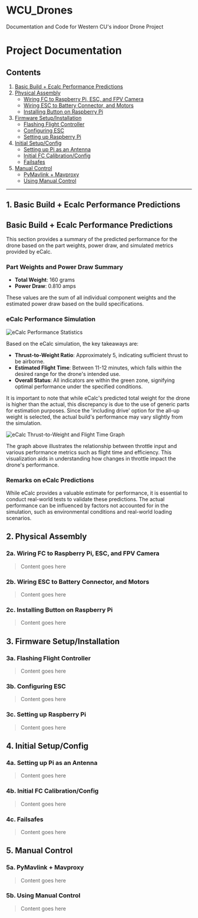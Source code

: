 # WCU_Drones
Documentation and Code for Western CU's indoor Drone Project 

# Project Documentation

## Contents

1. [Basic Build + Ecalc Performance Predictions](#1-basic-build--ecalc-performance-predictions)
2. [Physical Assembly](#2-physical-assembly)
   - [Wiring FC to Raspberry Pi, ESC, and FPV Camera](#2a-wiring-fc-to-raspberry-pi-esc-and-fpv-camera)
   - [Wiring ESC to Battery Connector, and Motors](#2b-wiring-esc-to-battery-connector-and-motors)
   - [Installing Button on Raspberry Pi](#2c-installing-button-on-raspberry-pi)
3. [Firmware Setup/Installation](#3-firmware-setupinstallation)
   - [Flashing Flight Controller](#3a-flashing-flight-controller)
   - [Configuring ESC](#3b-configuring-esc)
   - [Setting up Raspberry Pi](#3c-setting-up-raspberry-pi)
4. [Initial Setup/Config](#4-initial-setupconfig)
   - [Setting up Pi as an Antenna](#4a-setting-up-pi-as-an-antenna)
   - [Initial FC Calibration/Config](#4b-initial-fc-calibrationconfig)
   - [Failsafes](#4c-failsafes)
5. [Manual Control](#5-manual-control)
   - [PyMavlink + Mavproxy](#5a-pymavlink--mavproxy)
   - [Using Manual Control](#5b-using-manual-control)

---

## 1. Basic Build + Ecalc Performance Predictions
## Basic Build + Ecalc Performance Predictions

This section provides a summary of the predicted performance for the drone based on the part weights, power draw, and simulated metrics provided by eCalc.

### Part Weights and Power Draw Summary

- **Total Weight**: 160 grams
- **Power Draw**: 0.810 amps

These values are the sum of all individual component weights and the estimated power draw based on the build specifications.

### eCalc Performance Simulation

![eCalc Performance Statistics](/path/to/ecalc_performance_stats_robotics_drone.png)

Based on the eCalc simulation, the key takeaways are:

- **Thrust-to-Weight Ratio**: Approximately 5, indicating sufficient thrust to be airborne.
- **Estimated Flight Time**: Between 11-12 minutes, which falls within the desired range for the drone's intended use.
- **Overall Status**: All indicators are within the green zone, signifying optimal performance under the specified conditions.

It is important to note that while eCalc's predicted total weight for the drone is higher than the actual, this discrepancy is due to the use of generic parts for estimation purposes. Since the 'including drive' option for the all-up weight is selected, the actual build's performance may vary slightly from the simulation.

![eCalc Thrust-to-Weight and Flight Time Graph](/path/to/ecalc_robotics_drone_graph.png)

The graph above illustrates the relationship between throttle input and various performance metrics such as flight time and efficiency. This visualization aids in understanding how changes in throttle impact the drone's performance.

### Remarks on eCalc Predictions

While eCalc provides a valuable estimate for performance, it is essential to conduct real-world tests to validate these predictions. The actual performance can be influenced by factors not accounted for in the simulation, such as environmental conditions and real-world loading scenarios.


## 2. Physical Assembly
### 2a. Wiring FC to Raspberry Pi, ESC, and FPV Camera
> Content goes here

### 2b. Wiring ESC to Battery Connector, and Motors
> Content goes here

### 2c. Installing Button on Raspberry Pi
> Content goes here

## 3. Firmware Setup/Installation
### 3a. Flashing Flight Controller
> Content goes here

### 3b. Configuring ESC
> Content goes here

### 3c. Setting up Raspberry Pi
> Content goes here

## 4. Initial Setup/Config
### 4a. Setting up Pi as an Antenna
> Content goes here

### 4b. Initial FC Calibration/Config
> Content goes here

### 4c. Failsafes
> Content goes here

## 5. Manual Control
### 5a. PyMavlink + Mavproxy
> Content goes here

### 5b. Using Manual Control
> Content goes here
